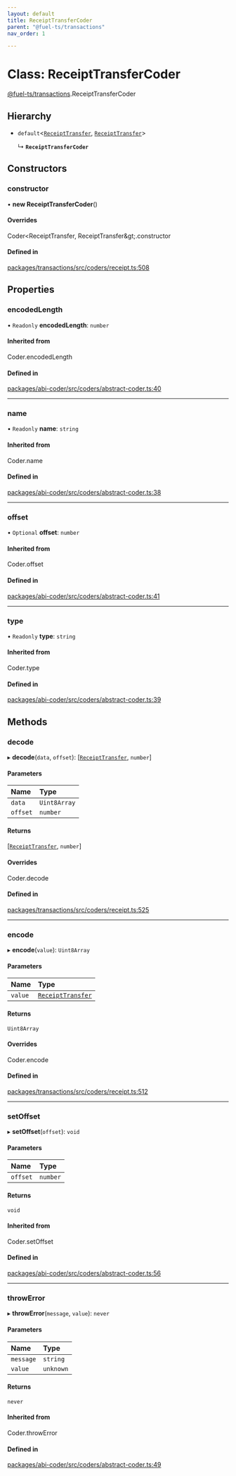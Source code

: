 ```yaml
---
layout: default
title: ReceiptTransferCoder
parent: "@fuel-ts/transactions"
nav_order: 1

---
```


# Class: ReceiptTransferCoder

[@fuel-ts/transactions](../index.md).ReceiptTransferCoder

## Hierarchy

- `default`<[`ReceiptTransfer`](../index.md#receipttransfer), [`ReceiptTransfer`](../index.md#receipttransfer)\>

  ↳ **`ReceiptTransferCoder`**

## Constructors

### constructor

• **new ReceiptTransferCoder**()

#### Overrides

Coder&lt;ReceiptTransfer, ReceiptTransfer\&gt;.constructor

#### Defined in

[packages/transactions/src/coders/receipt.ts:508](https://github.com/FuelLabs/fuels-ts/blob/master/packages/transactions/src/coders/receipt.ts#L508)

## Properties

### encodedLength

• `Readonly` **encodedLength**: `number`

#### Inherited from

Coder.encodedLength

#### Defined in

[packages/abi-coder/src/coders/abstract-coder.ts:40](https://github.com/FuelLabs/fuels-ts/blob/master/packages/abi-coder/src/coders/abstract-coder.ts#L40)

___

### name

• `Readonly` **name**: `string`

#### Inherited from

Coder.name

#### Defined in

[packages/abi-coder/src/coders/abstract-coder.ts:38](https://github.com/FuelLabs/fuels-ts/blob/master/packages/abi-coder/src/coders/abstract-coder.ts#L38)

___

### offset

• `Optional` **offset**: `number`

#### Inherited from

Coder.offset

#### Defined in

[packages/abi-coder/src/coders/abstract-coder.ts:41](https://github.com/FuelLabs/fuels-ts/blob/master/packages/abi-coder/src/coders/abstract-coder.ts#L41)

___

### type

• `Readonly` **type**: `string`

#### Inherited from

Coder.type

#### Defined in

[packages/abi-coder/src/coders/abstract-coder.ts:39](https://github.com/FuelLabs/fuels-ts/blob/master/packages/abi-coder/src/coders/abstract-coder.ts#L39)

## Methods

### decode

▸ **decode**(`data`, `offset`): [[`ReceiptTransfer`](../index.md#receipttransfer), `number`]

#### Parameters

| Name | Type |
| :------ | :------ |
| `data` | `Uint8Array` |
| `offset` | `number` |

#### Returns

[[`ReceiptTransfer`](../index.md#receipttransfer), `number`]

#### Overrides

Coder.decode

#### Defined in

[packages/transactions/src/coders/receipt.ts:525](https://github.com/FuelLabs/fuels-ts/blob/master/packages/transactions/src/coders/receipt.ts#L525)

___

### encode

▸ **encode**(`value`): `Uint8Array`

#### Parameters

| Name | Type |
| :------ | :------ |
| `value` | [`ReceiptTransfer`](../index.md#receipttransfer) |

#### Returns

`Uint8Array`

#### Overrides

Coder.encode

#### Defined in

[packages/transactions/src/coders/receipt.ts:512](https://github.com/FuelLabs/fuels-ts/blob/master/packages/transactions/src/coders/receipt.ts#L512)

___

### setOffset

▸ **setOffset**(`offset`): `void`

#### Parameters

| Name | Type |
| :------ | :------ |
| `offset` | `number` |

#### Returns

`void`

#### Inherited from

Coder.setOffset

#### Defined in

[packages/abi-coder/src/coders/abstract-coder.ts:56](https://github.com/FuelLabs/fuels-ts/blob/master/packages/abi-coder/src/coders/abstract-coder.ts#L56)

___

### throwError

▸ **throwError**(`message`, `value`): `never`

#### Parameters

| Name | Type |
| :------ | :------ |
| `message` | `string` |
| `value` | `unknown` |

#### Returns

`never`

#### Inherited from

Coder.throwError

#### Defined in

[packages/abi-coder/src/coders/abstract-coder.ts:49](https://github.com/FuelLabs/fuels-ts/blob/master/packages/abi-coder/src/coders/abstract-coder.ts#L49)
